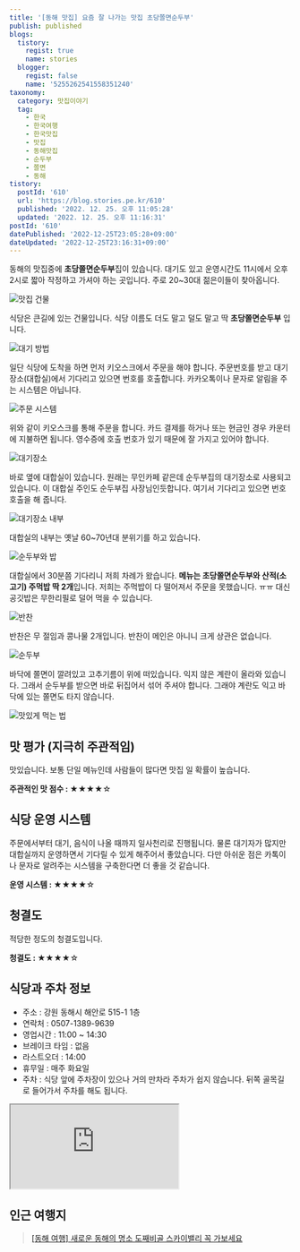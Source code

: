 ```yaml
---
title: '[동해 맛집] 요즘 잘 나가는 맛집 초당쫄면순두부'
publish: published
blogs:
  tistory:
    regist: true
    name: stories
  blogger:
    regist: false
    name: '5255262541558351240'
taxonomy:
  category: 맛집이야기
  tag:
    - 한국
    - 한국여행
    - 한국맛집
    - 맛집
    - 동해맛집
    - 순두부
    - 쫄면
    - 동해
tistory:
  postId: '610'
  url: 'https://blog.stories.pe.kr/610'
  published: '2022. 12. 25. 오후 11:05:28'
  updated: '2022. 12. 25. 오후 11:16:31'
postId: '610'
datePublished: '2022-12-25T23:05:28+09:00'
dateUpdated: '2022-12-25T23:16:31+09:00'
---
```


동해의 맛집중에 **초당쫄면순두부**집이 있습니다. 대기도 있고 운영시간도 11시에서 오후 2시로 짧아 작정하고 가셔야 하는 곳입니다. 주로 20~30대 젊은이들이 찾아옵니다.

![맛집 건물](./images/njo2_20221217_114242-01.jpeg)

식당은 큰길에 있는 건물입니다. 식당 이름도 더도 말고 덜도 말고 딱 **초당쫄면순두부** 입니다.

![대기 방법](./images/njo2_20221217_123454-01.jpeg)

일단 식당에 도착을 하면 먼저 키오스크에서 주문을 해야 합니다. 주문번호를 받고 대기장소(대합실)에서 기다리고 있으면 번호를 호출합니다. 카카오톡이나 문자로 알림을 주는 시스템은 아닙니다.

![주문 시스템](./images/njo2_20221217_123323-01.jpeg)

위와 같이 키오스크를 통해 주문을 합니다. 카드 결제를 하거나 또는 현금인 경우 카운터에 지불하면 됩니다. 영수증에 호출 번호가 있기 때문에 잘 가지고 있어야 합니다.

![대기장소](./images/njo2_20221217_114310-01.jpeg)

바로 옆에 대합실이 있습니다. 원래는 무인카페 같은데 순두부집의 대기장소로 사용되고 있습니다. 이 대합실 주인도 순두부집 사장님인듯합니다. 여기서 기다리고 있으면 번호 호출을 해 줍니다.

![대기장소 내부](./images/njo2_20221217_114413-01.jpeg)

대합실의 내부는 옛날 60~70년대 분위기를 하고 있습니다.

![순두부와 밥](./images/njo2_20221217_121227-01.jpeg)

대합실에서 30분쯤 기다리니 저희 차례가 왔습니다. **메뉴는 초당쫄면순두부와 산적(소고기) 주먹밥 딱 2개**입니다. 저희는 주먹밥이 다 떨어져서 주문을 못했습니다. ㅠㅠ 대신 공깃밥은 무한리필로 덜어 먹을 수 있습니다.

![반찬](./images/njo2_20221217_121223-01.jpeg)

반찬은 무 절임과 콩나물 2개입니다. 반찬이 메인은 아니니 크게 상관은 없습니다.

![순두부](./images/njo2_20221217_121135-01.jpeg)

바닥에 쫄면이 깔려있고 고추기름이 위에 떠있습니다. 익지 않은 계란이 올라와 있습니다. 그래서 순두부를 받으면 바로 뒤집어서 섞어 주셔야 합니다. 그래야 계란도 익고 바닥에 있는 쫄면도 타지 않습니다.

![맛있게 먹는 법](./images/njo2_20221217_120948-01.jpeg)

## 맛 평가 (지극히 주관적임)

맛있습니다. 보통 단일 메뉴인데 사람들이 많다면 맛집 일 확률이 높습니다.

<div className='alert alert-info'>
<b>주관적인 맛 점수 : </b> ★★★★☆
</div>

## 식당 운영 시스템

주문에서부터 대기, 음식이 나올 때까지 일사천리로 진행됩니다. 물론 대기자가 많지만 대합실까지 운영하면서 기다릴 수 있게 해주어서 좋았습니다. 다만 아쉬운 점은 카톡이나 문자로 알려주는 시스템을 구축한다면 더 좋을 것 같습니다.

<div className='alert alert-info'>
<b>운영 시스템 : </b> ★★★★☆
</div>

## 청결도

적당한 정도의 청결도입니다.

<div className='alert alert-info'>
<b>청결도 : </b> ★★★★☆
</div>

## 식당과 주차 정보

- 주소 : 강원 동해시 해안로 515-1 1층
- 연락처 : 0507-1389-9639
- 영업시간 : 11:00 ~ 14:30
- 브레이크 타임 : 없음
- 라스트오더 : 14:00
- 휴무일 : 매주 화요일
- 주차 : 식당 앞에 주차장이 있으나 거의 만차라 주차가 쉽지 않습니다. 뒤쪽 골목길로 들어가서 주차를 해도 됩니다.

<div className='embed-responsive embed-responsive-16by9'>
<iframe src='https://www.google.com/maps/embed?pb=!1m18!1m12!1m3!1d3163.3729160228277!2d129.10487551557247!3d37.546276933045405!2m3!1f0!2f0!3f0!3m2!1i1024!2i768!4f13.1!3m3!1m2!1s0x3561c76088faabe1%3A0xb506761c208e1702!2z7LSI64u57KuE66m07Iic65GQ67aA!5e0!3m2!1sko!2skr!4v1671976769291!5m2!1sko!2skr' className='embed-responsive-item' allowFullScreen></iframe>
</div>

## 인근 여행지

> [[동해 여행] 새로운 동해의 명소 도째비골 스카이밸리 꼭 가보세요](https://blog.stories.pe.kr/609)
